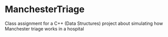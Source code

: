 # ManchesterTriage
Class assignment for a C++ (Data Structures) project about simulating how Manchester triage works in a hospital
